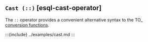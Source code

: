 ## `Cast (::)` [esql-cast-operator]

The `::` operator provides a convenient alternative syntax to the TO_<type> [conversion functions](../../../esql-functions-operators.md#esql-type-conversion-functions).


:::{include} ../examples/cast.md
:::
